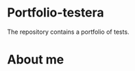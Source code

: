 # Portfolio-testera
The repository contains a portfolio of tests.

# About me
<!-- TO DO: add more details about me later -->
